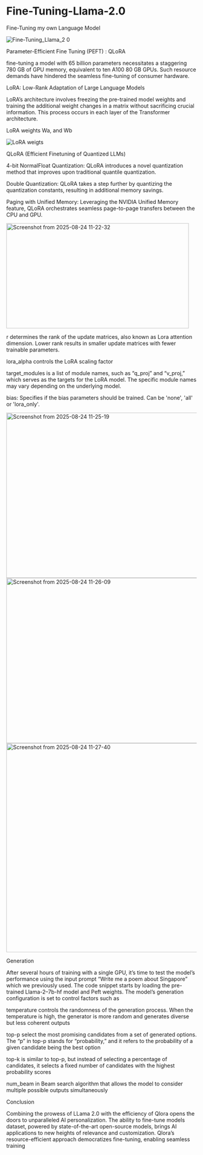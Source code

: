 # Fine-Tuning-Llama-2.0
Fine-Tuning my own Language Model


![Fine-Tuning_Llama_2 0](https://github.com/user-attachments/assets/72e1945b-d40c-4564-9655-920b7cc8f18b)


Parameter-Efficient Fine Tuning (PEFT) : QLoRA

fine-tuning a model with 65 billion parameters necessitates a staggering 780 GB of GPU memory, equivalent to ten A100 80 GB GPUs. Such resource demands have hindered the seamless fine-tuning of consumer hardware.

LoRA: Low-Rank Adaptation of Large Language Models

LoRA’s architecture involves freezing the pre-trained model weights and training the additional weight changes in a matrix without sacrificing crucial information. This process occurs in each layer of the Transformer architecture.

LoRA weights Wa, and Wb 

![LoRA weigts](https://github.com/user-attachments/assets/43037efe-ee7b-4472-b5c9-507d0a31dbd9)

QLoRA (Efficient Finetuning of Quantized LLMs)


4-bit NormalFloat Quantization: 
QLoRA introduces a novel quantization method that improves upon traditional quantile quantization.


Double Quantization: 
QLoRA takes a step further by quantizing the quantization constants, resulting in additional memory savings.


Paging with Unified Memory: 
Leveraging the NVIDIA Unified Memory feature, QLoRA orchestrates seamless page-to-page transfers between the CPU and GPU.


<img width="483" height="278" alt="Screenshot from 2025-08-24 11-22-32" src="https://github.com/user-attachments/assets/6502fb34-3d4f-45b4-a0ba-b112af01da6d" />

r  determines the rank of the update matrices, also known as Lora attention dimension. Lower rank results in smaller update matrices with fewer trainable parameters.

lora_alpha controls the LoRA scaling factor

target_modules is a list of module names, such as “q_proj” and “v_proj,” which serves as the targets for the LoRA model. The specific module names may vary depending on the underlying model.

bias: Specifies if the bias parameters should be trained. Can be 'none', 'all' or 'lora_only'.


<img width="1192" height="437" alt="Screenshot from 2025-08-24 11-25-19" src="https://github.com/user-attachments/assets/8d55936f-ff50-403f-8450-fe8f7c2f6a82" />


<img width="746" height="437" alt="Screenshot from 2025-08-24 11-26-09" src="https://github.com/user-attachments/assets/1162c748-6038-4124-9f49-ab1d74179cc8" />


<img width="745" height="553" alt="Screenshot from 2025-08-24 11-27-40" src="https://github.com/user-attachments/assets/9b7b18ce-bb3d-4ae0-ab4f-b55d728a18ce" />


Generation 

After several hours of training with a single GPU, it’s time to test the model’s performance using the input prompt “Write me a poem about Singapore” which we previously used. The code snippet starts by loading the pre-trained Llama-2–7b-hf model and Peft weights. The model’s generation configuration is set to control factors such as

temperature controls the randomness of the generation process. When the temperature is high, the generator is more random and generates diverse but less coherent outputs

top-p select the most promising candidates from a set of generated options. The “p” in top-p stands for “probability,” and it refers to the probability of a given candidate being the best option

top-k is similar to top-p, but instead of selecting a percentage of candidates, it selects a fixed number of candidates with the highest probability scores

num_beam in Beam search algorithm that allows the model to consider multiple possible outputs simultaneously


Conclusion


Combining the prowess of LLama 2.0 with the efficiency of Qlora opens the doors to unparalleled AI personalization. The ability to fine-tune models dataset, powered by state-of-the-art open-source models, brings AI applications to new heights of relevance and customization. Qlora’s resource-efficient approach democratizes fine-tuning, enabling seamless training







